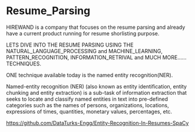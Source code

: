 # Resume_Parsing


HIREWAND is a company that focuses on the resume parsing and already have a current product running for resume shorlisting purpose.


LETS DIVE INTO THE RESUME PARSING USING THE NATURAL_LANGUAGE_PROCESSING and MACHINE_LEARNING, PATTERN_RECOGNITION, INFORMATION_RETRIVAL and MUCH MORE...... TECHNIQUES.


ONE technique available today is the named entity recognition(NER).

Named-entity recognition (NER) (also known as entity identification, entity chunking and entity extraction) is a sub-task of information extraction that seeks to locate and classify named entities in text into pre-defined categories such as the names of persons, organizations, locations, expressions of times, quantities, monetary values, percentages, etc.


https://github.com/DataTurks-Engg/Entity-Recognition-In-Resumes-SpaCy


